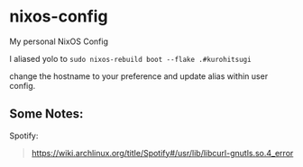 # nixos-config
My personal NixOS Config

I aliased yolo to `sudo nixos-rebuild boot --flake .#kurohitsugi`

change the hostname to your preference and update alias within user config.


## Some Notes:

Spotify:
>https://wiki.archlinux.org/title/Spotify#/usr/lib/libcurl-gnutls.so.4_error

